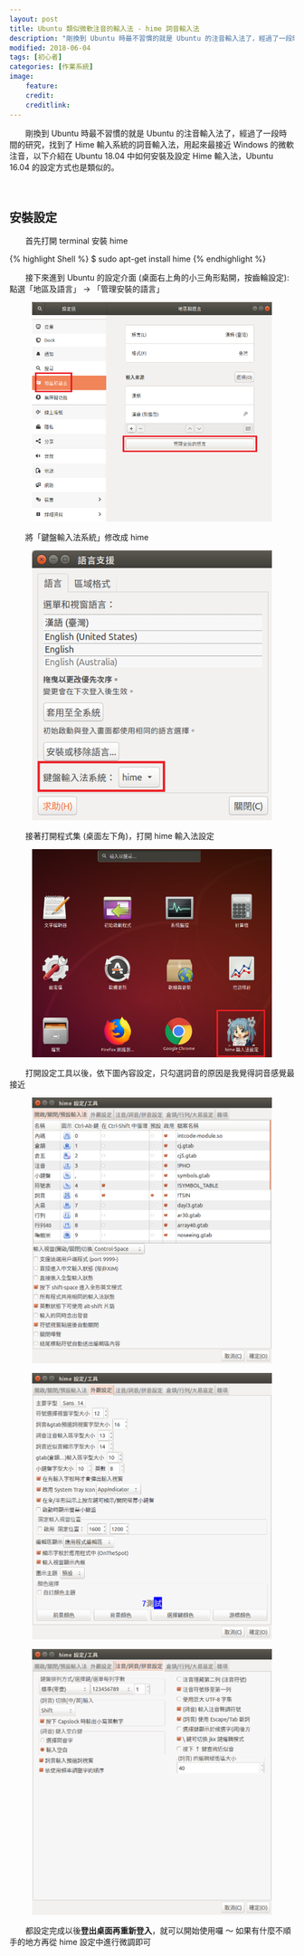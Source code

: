 ```yaml
---
layout: post
title: Ubuntu 類似微軟注音的輸入法 - hime 詞音輸入法
description: "剛換到 Ubuntu 時最不習慣的就是 Ubuntu 的注音輸入法了，經過了一段時間的研究，找到了 hime 輸入系統的詞音輸入法，用起來最接近 Windows 的微軟注音，以下介紹如何安裝及設定"
modified: 2018-06-04
tags: [初心者]
categories: [作業系統]
image:
    feature: 
    credit: 
    creditlink: 
---
```


　　剛換到 Ubuntu 時最不習慣的就是 Ubuntu 的注音輸入法了，經過了一段時間的研究，找到了 Hime 輸入系統的詞音輸入法，用起來最接近 Windows 的微軟注音，以下介紹在 Ubuntu 18.04 中如何安裝及設定 Hime 輸入法，Ubuntu 16.04 的設定方式也是類似的。

<!--more-->　

## 安裝設定
　　首先打開 terminal 安裝 hime

{% highlight Shell %}
$ sudo apt-get install hime
{% endhighlight %}

　　接下來進到 Ubuntu 的設定介面 (桌面右上角的小三角形點開，按齒輪設定): 點選「地區及語言」 → 「管理安裝的語言」
<figure class="large center">
<img src="/images/2018/06/hime-01.png" alt="">
</figure>

　　將「鍵盤輸入法系統」修改成 hime
<figure class="mid center">
<img src="/images/2018/06/hime-02.png" alt="">
</figure>

　　接著打開程式集 (桌面左下角)，打開 hime 輸入法設定
<figure class="large center">
<img src="/images/2018/06/hime-03.png" alt="">
</figure>

　　打開設定工具以後，依下圖內容設定，只勾選詞音的原因是我覺得詞音感覺最接近
<figure class="large center">
<img src="/images/2018/06/hime-04.png" alt="">
</figure>

<figure class="large center">
<img src="/images/2018/06/hime-05.png" alt="">
</figure>

<figure class="large center">
<img src="/images/2018/06/hime-06.png" alt="">
</figure>

　　都設定完成以後**登出桌面再重新登入**，就可以開始使用囉 ～ 如果有什麼不順手的地方再從 hime 設定中進行微調即可